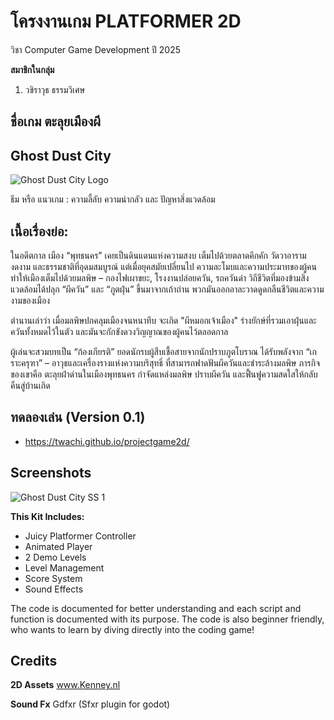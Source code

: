 # โครงงานเกม PLATFORMER 2D 
วิชา Computer Game Development ปี 2025

**สมาชิกในกลุ่ม**
1. วชิราวุธ ธรรมวิเศษ

## ชื่อเกม ตะลุยเมืองผี 
## Ghost Dust City 
![Ghost Dust City Logo](https://twachi.github.io/projectgame2d/screen.jpg)

ธีม หรือ แนวเกม : ความลี้ลับ ความน่ากลัว และ ปัญหาสิ่งแวดล้อม

## เนื้อเรื่องย่อ:  

ในอดีตกาล เมือง “พุทธนคร” เคยเป็นดินแดนแห่งความสงบ เต็มไปด้วยตลาดคึกคัก วัดวาอารามงดงาม และธรรมชาติที่อุดมสมบูรณ์
แต่เมื่อยุคสมัยเปลี่ยนไป ความละโมบและความประมาทของผู้คนทำให้เมืองเต็มไปด้วยมลพิษ – กองไฟเผาขยะ, โรงงานปล่อยควัน, รถควันดำ วิถีชีวิตที่มองข้ามสิ่งแวดล้อมได้ปลุก “ผีควัน” และ “ภูตฝุ่น” ขึ้นมาจากเถ้าถ่าน พวกมันออกอาละวาดดูดกลืนชีวิตและความงามของเมือง

ตำนานเล่าว่า
เมื่อมลพิษปกคลุมเมืองจนหนาทึบ จะเกิด "ผีหมอกเจ้าเมือง" ร่างยักษ์ที่รวมเอาฝุ่นและควันทั้งหมดไว้ในตัว และมันจะกักขังดวงวิญญาณของผู้คนไว้ตลอดกาล

ผู้เล่นจะสวมบทเป็น “ก้องเกียรติ” ยอดนักรบผู้สืบเชื้อสายจากนักปราบภูตโบราณ ได้รับพลังจาก “เกราะครุฑา” – อาวุธและเครื่องรางแห่งความบริสุทธิ์ ที่สามารถฟาดฟันผีควันและชำระล้างมลพิษ
ภารกิจของเขาคือ ตะลุยฝ่าด่านในเมืองพุทธนคร กำจัดแหล่งมลพิษ ปราบผีควัน และฟื้นฟูความสดใสให้กลับคืนสู่บ้านเกิด

## ทดลองเล่น  (Version 0.1)
* https://twachi.github.io/projectgame2d/

## Screenshots
![Ghost Dust City SS 1](https://twachi.github.io/projectgame2d/Screenshot%202025-08-17%20001125.png)


**This Kit Includes:**
- Juicy Platformer Controller
- Animated Player
- 2 Demo Levels
- Level Management
- Score System
- Sound Effects

The code is documented for better understanding and each script and function is documented with its purpose.
The code is also beginner friendly, who wants to learn by diving directly into the coding game!

## Credits

**2D Assets**
www.Kenney.nl

**Sound Fx**
Gdfxr (Sfxr plugin for godot)
